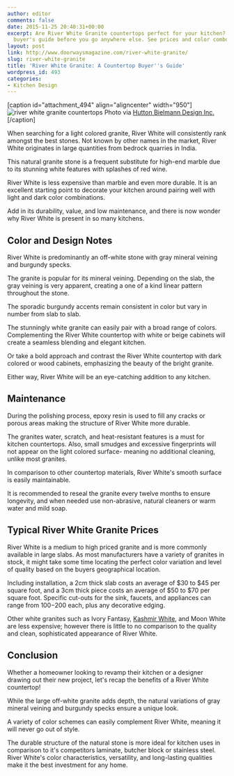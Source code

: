 ```yaml
---
author: editor
comments: false
date: 2015-11-25 20:40:31+00:00
excerpt: Are River White Granite countertops perfect for your kitchen? Read this countertop
  buyer's guide before you go anywhere else. See prices and color combos.
layout: post
link: http://www.doorwaysmagazine.com/river-white-granite/
slug: river-white-granite
title: 'River White Granite: A Countertop Buyer''s Guide'
wordpress_id: 493
categories:
- Kitchen Design
---
```


[caption id="attachment_494" align="aligncenter" width="950"]![river white granite countertops](http://www.doorwaysmagazine.com/wp-content/uploads/river_white_granite_countertops.jpg) Photo via [Hutton Bielmann Design Inc.](http://www.houzz.com/photos/2931402/12-0104-S-Kitchen-contemporary-kitchen-london)[/caption]

When searching for a light colored granite, River White will consistently rank amongst the best stones. Not known by other names in the market, River White originates in large quantities from bedrock quarries in India. 

This natural granite stone is a frequent substitute for high-end marble due to its stunning white features with splashes of red wine. 

River White is less expensive than marble and even more durable. It is an excellent starting point to decorate your kitchen around pairing well with light and dark color combinations. 

Add in its durability, value, and low maintenance, and there is now wonder why River White is present in so many kitchens.



## Color and Design Notes



River White is predominantly an off-white stone with gray mineral veining and burgundy specks. 

The granite is popular for its mineral veining. Depending on the slab, the  gray veining is very apparent, creating a one of a kind linear pattern throughout the stone. 

The sporadic burgundy accents remain consistent in color but vary in number from slab to slab. 

The stunningly white granite can easily pair with a broad range of colors.  Complementing the River White countertop with white or beige cabinets will create a seamless blending and elegant kitchen. 

Or take a bold approach and contrast the River White countertop with dark colored or wood cabinets, emphasizing the beauty of the bright granite. 

Either way, River White will be an eye-catching addition to any kitchen. 



## Maintenance



During the polishing process, epoxy resin is used to fill any cracks or porous areas making the structure of River White more durable. 

The granites water, scratch, and heat-resistant features is a must for kitchen countertops. Also, small smudges and excessive fingerprints will not appear on the light colored surface- meaning no additional cleaning, unlike most granites. 

In comparison to other countertop materials, River White's smooth surface is easily maintainable. 

It is recommended to reseal the granite every twelve months to ensure longevity, and when needed use non-abrasive, natural cleaners or warm water and mild soap.



## Typical River White Granite Prices



River White is a medium to high priced granite and is more commonly available in large slabs. As most manufacturers have a variety of granites in stock, it might take some time locating the perfect color variation and level of quality based on the buyers geographical location. 

Including installation, a 2cm thick slab costs an average of $30 to $45 per square foot, and a 3cm thick piece costs an average of $50 to $70 per square foot. Specific cut-outs for the sink, faucets, and appliances can range from $100-$200 each, plus any decorative edging. 

Other white granites such as Ivory Fantasy, [Kashmir White](http://www.doorwaysmagazine.com/kashmir-white-granite/), and Moon White are less expensive; however there is little to no comparison to the quality and clean, sophisticated appearance of River White. 



## Conclusion



Whether a homeowner looking to revamp their kitchen or a designer drawing out their new project, let's recap the benefits of a River White countertop! 

While the large off-white granite adds depth, the natural variations of gray mineral veining and burgundy specks ensure a unique look. 

A variety of color schemes can easily complement River White, meaning it will never go out of style. 

The durable structure of the natural stone is more ideal for kitchen uses in comparison to it's competitors laminate, butcher block or stainless steel. River White's color characteristics, versatility, and long-lasting qualities make it the best investment for any home. 
